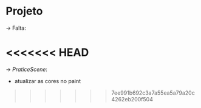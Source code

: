 # Projeto
-> Falta: 
  


<<<<<<< HEAD
=======
 -> *PraticeScene*:
   * atualizar as cores no paint

>>>>>>> 7ee991b692c3a7a55ea5a79a20c4262eb200f504
